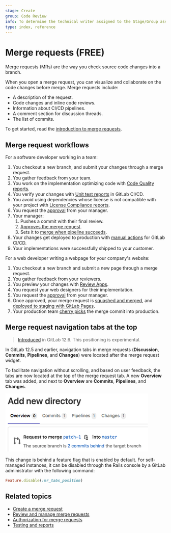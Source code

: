 ```yaml
---
stage: Create
group: Code Review
info: To determine the technical writer assigned to the Stage/Group associated with this page, see https://about.gitlab.com/handbook/engineering/ux/technical-writing/#assignments
type: index, reference
---
```


# Merge requests **(FREE)**

Merge requests (MRs) are the way you check source code changes into a branch.

When you open a merge request, you can visualize and collaborate on the code changes before merge.
Merge requests include:

- A description of the request.
- Code changes and inline code reviews.
- Information about CI/CD pipelines.
- A comment section for discussion threads.
- The list of commits.

To get started, read the [introduction to merge requests](getting_started.md).

## Merge request workflows

For a software developer working in a team:

1. You checkout a new branch, and submit your changes through a merge request.
1. You gather feedback from your team.
1. You work on the implementation optimizing code with [Code Quality reports](code_quality.md).
1. You verify your changes with [Unit test reports](../../../ci/unit_test_reports.md) in GitLab CI/CD.
1. You avoid using dependencies whose license is not compatible with your project with [License Compliance reports](../../compliance/license_compliance/index.md).
1. You request the [approval](approvals/index.md) from your manager.
1. Your manager:
   1. Pushes a commit with their final review.
   1. [Approves the merge request](approvals/index.md).
   1. Sets it to [merge when pipeline succeeds](merge_when_pipeline_succeeds.md).
1. Your changes get deployed to production with [manual actions](../../../ci/yaml/README.md#whenmanual) for GitLab CI/CD.
1. Your implementations were successfully shipped to your customer.

For a web developer writing a webpage for your company's website:

1. You checkout a new branch and submit a new page through a merge request.
1. You gather feedback from your reviewers.
1. You preview your changes with [Review Apps](../../../ci/review_apps/index.md).
1. You request your web designers for their implementation.
1. You request the [approval](approvals/index.md) from your manager.
1. Once approved, your merge request is [squashed and merged](squash_and_merge.md), and [deployed to staging with GitLab Pages](https://about.gitlab.com/blog/2021/02/05/ci-deployment-and-environments/).
1. Your production team [cherry picks](cherry_pick_changes.md) the merge commit into production.

## Merge request navigation tabs at the top

> [Introduced](https://gitlab.com/gitlab-org/gitlab/-/issues/33813) in GitLab 12.6. This positioning is experimental.

In GitLab 12.5 and earlier, navigation tabs in merge requests (**Discussion**,
**Commits**, **Pipelines**, and **Changes**) were located after the merge request
widget.

To facilitate navigation without scrolling, and based on user feedback, the tabs are
now located at the top of the merge request tab. A new **Overview** tab was added,
and next to **Overview** are **Commits**, **Pipelines**, and **Changes**.

![Merge request tab positions](img/merge_request_tab_position_v13_11.png)

This change is behind a feature flag that is enabled by default. For
self-managed instances, it can be disabled through the Rails console by a GitLab
administrator with the following command:

```ruby
Feature.disable(:mr_tabs_position)
```

## Related topics

- [Create a merge request](creating_merge_requests.md)
- [Review and manage merge requests](reviews/index.md)
- [Authorization for merge requests](authorization_for_merge_requests.md)
- [Testing and reports](testing_and_reports_in_merge_requests.md)
